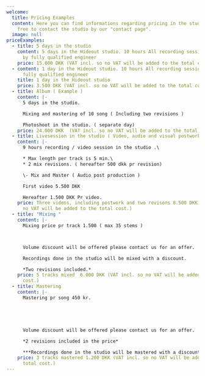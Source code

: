 ```yaml
---
welcome:
  title: Pricing Examples
  content: Here you can find informations regarding pricing in the studio. Feel
    free to contact the studio by our "contact page".
  image: null
priceExamples:
  - title: 5 days in the studio
    content: 5 days in the Hideout studio. 10 hours All recording sessions are run
      by fully qualified engineer
    price: 15.000 DKK (VAT incl. so no VAT will be added to the total cost.)
  - content: 1 day in the Hideout studio. 10 hours All recording sessions are run by
      fully qualified engineer
    title: 1 day in the Hideout studio
    price: 3.500 DKK (VAT incl. so no VAT will be added to the total cost.)
  - title: Album ( Example )
    content: |-
      5 days in the studio.

      Mixing and mastering of 10 song ( Including two revisions )

      Photoshoot in the studio. ( separate day)
    price: 24.000 DKK  (VAT incl. so no VAT will be added to the total cost)
  - title: Livesession in the studio ( Video, audio and visual postwork )
    content: |-
      9 hours recording / video session in the studio .\

      * Max length per track is 5 min.\
      * 2 mix revisions. ( hereafter 500 dkk pr revision)

      \- Mix and Master ( Audio post production )

      First video 5.500 DKK

      Hereafter 1.500 DKK Pr video.
    price: Three videos, including postwork and two revisons 8.500 DKK (VAT incl. so
      no VAT will be added to the total cost.)
  - title: "Mixing "
    content: |-
      Mixing price pr track 1.500 ( max 35 stems )



      Volume discount will be offered please contact us for an offer.

      Recordings done in the studio will be mixed with a discount. 

      *Two revisions included.*
    price: 5 tracks mixed  6.000 DKK (VAT incl. so no VAT will be added to the total
      cost.)
  - title: Mastering
    content: |-
      Mastering pr song 450 kr. 





      Volume discount will be offered please contact us for an offer.

      *2 revisions included in the price* 

      ***Recordings done in the studio will be mastered with a discount.***
    price: 3 tracks mastered 1.200 DKK (VAT incl. so no VAT will be added to the
      total cost.)
---
```

